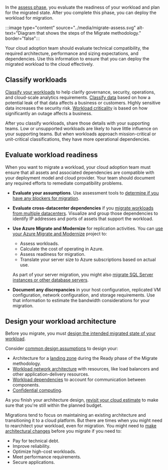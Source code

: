 In the [assess phase](/azure/cloud-adoption-framework/migrate/assess/), you evaluate the readiness of your workload and plan for the migrated state. After you complete this phase, you can deploy the workload for migration.

:::image type="content" source="../media/migrate-assess.svg" alt-text="Diagram that shows the steps of the Migrate methodology." border="false":::

Your cloud adoption team should evaluate technical compatibility, the required architecture, performance and sizing expectations, and dependencies. Use this information to ensure that you can deploy the migrated workload to the cloud effectively.

## Classify workloads

[Classify your workloads](/azure/cloud-adoption-framework/migrate/assess/classify) to help clarify governance, security, operations, and cloud-scale analytics requirements. [Classify data](/azure/cloud-adoption-framework/migrate/assess/classify#data-sensitivity) based on how a potential leak of that data affects a business or customers. Highly sensitive data increases the security risk. [Workload criticality](/azure/cloud-adoption-framework/migrate/assess/classify#mission-criticality) is based on how significantly an outage affects a business.

After you classify workloads, share those details with your supporting teams. Low or unsupported workloads are likely to have little influence on your supporting teams. But when workloads approach mission-critical or unit-critical classifications, they have more operational dependencies.

## Evaluate workload readiness

When you want to migrate a workload, your cloud adoption team must ensure that all assets and associated dependencies are compatible with your deployment model and cloud provider. Your team should document any required efforts to remediate compatibility problems.

- **Evaluate your assumptions**. Use assessment tools to [determine if you have any blockers for migration](/azure/cloud-adoption-framework/migrate/assess/evaluate#evaluation-assumptions).

- **Evaluate cross-datacenter dependencies** if you [migrate workloads from  multiple datacenters](/azure/cloud-adoption-framework/migrate/assess/evaluate#evaluate-cross-datacenter-dependencies). Visualize and group those dependencies to identify IP addresses and ports of assets that support the workload.

- **Use Azure Migrate and Modernize** for replication activities. You can [use your Azure Migrate and Modernize](/azure/cloud-adoption-framework/migrate/assess/evaluate#common-evaluation-activities-for-azure-migrate-and-modernize) project to:

  - Assess workloads.
  - Calculate the cost of operating in Azure.
  - Assess readiness for migration.
  - Translate your server size to Azure subscriptions based on actual use.

  As part of your server migration, you might also [migrate SQL Server instances or other database servers](/azure/cloud-adoption-framework/migrate/assess/evaluate#common-database-evaluation-activities).

- **Document any discrepancies** in your host configuration, replicated VM configuration, network configuration, and storage requirements. Use that information to estimate the bandwidth considerations for your migration.

## Design your workload architecture

Before you migrate, you must [design the intended migrated state of your workload](/azure/cloud-adoption-framework/migrate/assess/architect#know-when-to-change-your-architecture). 

Consider [common design assumptions](/azure/cloud-adoption-framework/migrate/assess/architect#base-architecture-design-on-common-assumptions) to design your:
- Architecture for a [landing zone](/azure/cloud-adoption-framework/migrate/assess/architect#design-architecture-for-a-landing-zone) during the Ready phase of the Migrate methodology.
- [Workload network architecture](/azure/cloud-adoption-framework/migrate/assess/architect#design-workload-network-architecture) with resources, like load balancers and other application-delivery resources.
- [Workload dependencies](/azure/cloud-adoption-framework/migrate/assess/architect#design-workload-dependencies) to account for communication between components.
- [Confidential computing](/azure/cloud-adoption-framework/migrate/assess/architect#prepare-for-adopting-confidential-computing).

As you finish your architecture design, [revisit your cloud estimate](/azure/cloud-adoption-framework/migrate/assess/architect#update-your-initial-cloud-estimate) to make sure that you're still within the planned budget. 

Migrations tend to focus on maintaining an existing architecture and transitioning it to a cloud platform. But there are times when you might need to rearchitect your workload, even for migration. 
You might need to [make architectural changes](/azure/cloud-adoption-framework/migrate/assess/architect#know-when-to-change-your-architecture) before you migrate if you need to:

- Pay for technical debt.
- Improve reliability.
- Optimize high-cost workloads.
- Meet performance requirements.
- Secure applications.